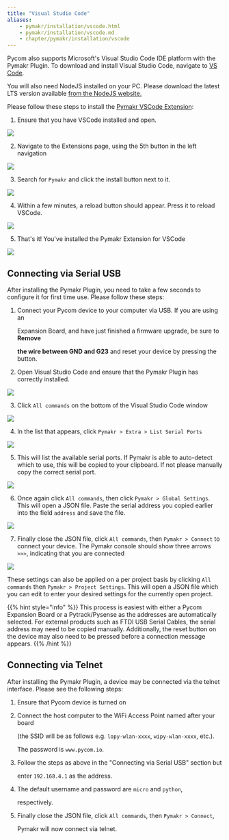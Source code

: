 ```yaml
---
title: "Visual Studio Code"
aliases:
    - pymakr/installation/vscode.html
    - pymakr/installation/vscode.md
    - chapter/pymakr/installation/vscode
---
```


Pycom also supports Microsoft's Visual Studio Code IDE platform with the Pymakr Plugin. To download and install Visual Studio Code, navigate to [VS Code](https://code.visualstudio.com/).

You will also need NodeJS installed on your PC. Please download the latest LTS version available [from the NodeJS website.](https://nodejs.org/)

Please follow these steps to install the [Pymakr VSCode Extension](https://marketplace.visualstudio.com/items?itemName=pycom.Pymakr):

1. Ensure that you have VSCode installed and open.

![](/gitbook/assets/vsc_setup_step_1-1.png)

2. Navigate to the Extensions page, using the 5th button in the left navigation

![](/gitbook/assets/vsc_setup_step_2-1.png)

3. Search for `Pymakr` and click the install button next to it.

![](/gitbook/assets/vsc_setup_step_3.png)

4. Within a few minutes, a reload button should appear. Press it to reload VSCode.

![](/gitbook/assets/vsc_setup_step_4.png)

5. That's it! You've installed the Pymakr Extension for VSCode

![](/gitbook/assets/vsc_setup_step_5%20%281%29.png)

## Connecting via Serial USB

After installing the Pymakr Plugin, you need to take a few seconds to configure it for first time use. Please follow these steps:

1. Connect your Pycom device to your computer via USB. If you are using an

   Expansion Board, and have just finished a firmware upgrade, be sure to **Remove**

   **the wire between GND and G23** and reset your device by pressing the button.

2. Open Visual Studio Code and ensure that the Pymakr Plugin has correctly installed.

![](/gitbook/assets/vsc_config_step_1-1.png)

3. Click `All commands` on the bottom of the Visual Studio Code window

![](/gitbook/assets/vsc_config_step_2-1.png)

4. In the list that appears, click `Pymakr > Extra > List Serial Ports`

![](/gitbook/assets/vsc_config_step_3-1.png)

5. This will list the available serial ports. If Pymakr is able to auto-detect which to use, this will be copied to your clipboard. If not please manually copy the correct serial port.

![](/gitbook/assets/vsc_config_step_4.png)

6. Once again click `All commands`, then click `Pymakr > Global Settings`. This will open a JSON file. Paste the serial address you copied earlier into the field `address` and save the file.

![](/gitbook/assets/vsc_config_step_5-1.png)

7. Finally close the JSON file, click `All commands`, then `Pymakr > Connect` to connect your device. The Pymakr console should show three arrows `>>>`, indicating that you are connected

![](/gitbook/assets/vsc_config_step_6%20%281%29.png)

These settings can also be applied on a per project basis by clicking `All commands` then `Pymakr > Project Settings`. This will open a JSON file which you can edit to enter your desired settings for the currently open project.

{{% hint style="info" %}}
This process is easiest with either a Pycom Expansion Board or a Pytrack/Pysense as the addresses are automatically selected. For external products such as FTDI USB Serial Cables, the serial address may need to be copied manually. Additionally, the reset button on the device may also need to be pressed before a connection message appears.
{{% /hint %}}

## Connecting via Telnet

After installing the Pymakr Plugin, a device may be connected via the telnet interface. Please see the following steps:

1. Ensure that Pycom device is turned on
2. Connect the host computer to the WiFi Access Point named after your board

   (the SSID will be as follows e.g. `lopy-wlan-xxxx`, `wipy-wlan-xxxx`, etc.).

   The password is `www.pycom.io`.

3. Follow the steps as above in the "Connecting via Serial USB" section but

   enter `192.168.4.1` as the address.

4. The default username and password are `micro` and `python`,

   respectively.

5. Finally close the JSON file, click `All commands`, then `Pymakr > Connect`,

   Pymakr will now connect via telnet.

